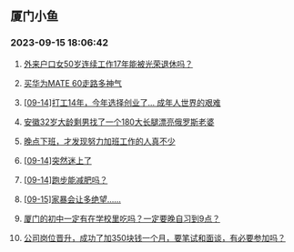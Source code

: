 ## 厦门小鱼 
### 2023-09-15 18:06:42

1. [外来户口女50岁连续工作17年能被光荣退休吗？](http://bbs.xmfish.com/read-htm-tid-18072367.html)

2. [买华为MATE  60走路多神气](http://bbs.xmfish.com/read-htm-tid-18072348.html)

3. [[09-14]打工14年，今年选择创业了... 成年人世界的艰难](http://bbs.xmfish.com/read-htm-tid-18072390.html)

4. [安徽32岁大龄剩男找了一个180大长腿漂亮俄罗斯老婆](http://bbs.xmfish.com/read-htm-tid-18072362.html)

5. [晚点下班，才发现努力加班工作的人真不少](http://bbs.xmfish.com/read-htm-tid-18072388.html)

6. [[09-14]突然迷上了](http://bbs.xmfish.com/read-htm-tid-18072453.html)

7. [[09-14]跑步能减肥吗？](http://bbs.xmfish.com/read-htm-tid-18072396.html)

8. [[09-15]家暴会让多绝望……](http://bbs.xmfish.com/read-htm-tid-18072559.html)

9. [厦门的初中一定有在学校里吃吗？一定要晚自习到9点？](http://bbs.xmfish.com/read-htm-tid-18072505.html)

10. [公司岗位晋升，成功了加350块钱一个月，要笔试和面谈，有必要参加吗？](http://bbs.xmfish.com/read-htm-tid-18072611.html)

